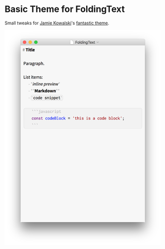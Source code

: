 # Basic Theme for FoldingText

Small tweaks for [Jamie Kowalski](https://github.com/jamiekowalski)'s [fantastic theme](https://github.com/jamiekowalski/foldingtext-extra/tree/master/theme%20basic.ftplugin).

![Theme Screenshot](assets/foldingtext-theme.png?raw=true)
